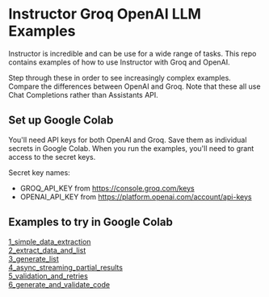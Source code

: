 # Instructor Groq OpenAI LLM Examples
Instructor is incredible and can be use for a wide range of tasks. This repo contains examples of how to use Instructor with Groq and OpenAI.

Step through these in order to see increasingly complex examples. Compare the differences between OpenAI and Groq. Note that these all use Chat Completions rather than Assistants API.

## Set up Google Colab
You'll need API keys for both OpenAI and Groq. Save them as individual secrets in Google Colab. When you run the examples, you'll need to grant access to the secret keys.

Secret key names:
- GROQ_API_KEY from https://console.groq.com/keys
- OPENAI_API_KEY from https://platform.openai.com/account/api-keys


## Examples to try in Google Colab

[1_simple_data_extraction](https://colab.research.google.com/github/pgahq/instructor-groq-openai-llm-examples/blob/main/1_simple_data_extraction.ipynb)  
[2_extract_data_and_list](https://colab.research.google.com/github/pgahq/instructor-groq-openai-llm-examples/blob/main/2_extract_data_and_list.ipynb)  
[3_generate_list](https://colab.research.google.com/github/pgahq/instructor-groq-openai-llm-examples/blob/main/3_generate_list.ipynb)  
[4_async_streaming_partial_results](https://colab.research.google.com/github/pgahq/instructor-groq-openai-llm-examples/blob/main/4_async_streaming_partial_results.ipynb)  
[5_validation_and_retries](https://colab.research.google.com/github/pgahq/instructor-groq-openai-llm-examples/blob/main/5_validation_and_retries.ipynb)  
[6_generate_and_validate_code](https://colab.research.google.com/github/pgahq/instructor-groq-openai-llm-examples/blob/main/6_generate_and_validate_code.ipynb)  

